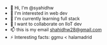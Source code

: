 - 👋 Hi, I'm @syahidhw
- 👀 I'm interested in web dev
- 🌱 I'm currently learning full stack
- 💞️ I want to collaborate on IIoT dev
- 📫 this is my email shahidhw28@gmail.com
- ⚡ Interesting facts: ggmu < halamadrid

<!---
syahidhw/syahidhw is a ✨ special ✨ repository because its `README.md` (this file) appears on your GitHub profile.
You can click the Preview link to take a look at your changes.
--->
